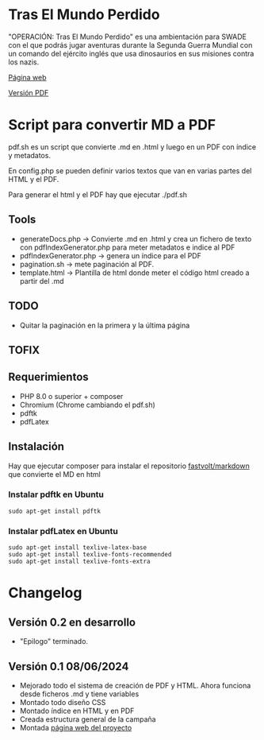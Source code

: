# Tras El Mundo Perdido
"OPERACIÓN: Tras El Mundo Perdido" es una ambientación para SWADE con el que podrás jugar aventuras durante la Segunda Guerra Mundial con un comando del ejército inglés que usa dinosaurios en sus misiones contra los nazis.

[Página web](https://mundoperdido.gwannon.com/)

[Versión PDF](https://mundoperdido.gwannon.com/pdf/)


# Script para convertir MD a PDF
pdf.sh es un script que convierte .md en .html y luego en un PDF con índice y metadatos.

En config.php se pueden definir varios textos que van en varias partes del HTML y el PDF.

Para generar el html y el PDF hay que ejecutar ./pdf.sh

## Tools
* generateDocs.php -> Convierte .md en .html y crea un fichero de texto con pdfIndexGenerator.php para meter metadatos e indice al PDF 
* pdfIndexGenerator.php -> genera un índice para el PDF
* pagination.sh -> mete paginación al PDF.
* template.html -> Plantilla de html donde meter el código html creado a partir del .md

## TODO
* Quitar la paginación en la primera y la última página

## TOFIX

## Requerimientos
* PHP 8.0 o superior + composer
* Chromium (Chrome cambiando el pdf.sh)
* pdftk
* pdfLatex

## Instalación

Hay que ejecutar composer para instalar el repositorio [fastvolt/markdown](https://github.com/fastvolt/markdown) que convierte el MD en html

### Instalar pdftk en Ubuntu
```
sudo apt-get install pdftk
```

### Instalar pdfLatex en Ubuntu
```
sudo apt-get install texlive-latex-base
sudo apt-get install texlive-fonts-recommended
sudo apt-get install texlive-fonts-extra
```

# Changelog

## Versión 0.2 en desarrollo
* "Epilogo" terminado.

## Versión 0.1 08/06/2024
* Mejorado todo el sistema de creación de PDF y HTML. Ahora funciona desde ficheros .md y tiene variables
* Montado todo diseño CSS
* Montado índice en HTML y en PDF
* Creada estructura general de la campaña
* Montada [página web del proyecto](https://mundoperdido.gwannon.com/)